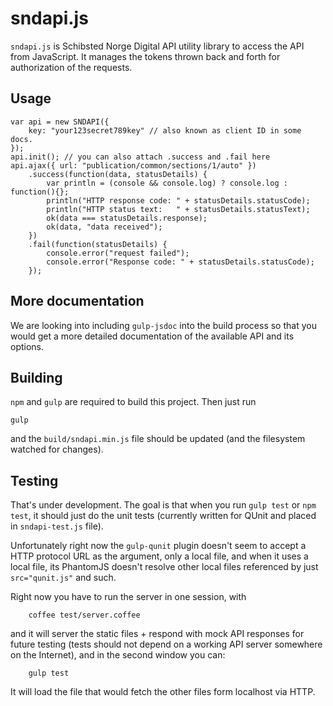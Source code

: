 sndapi.js
=========

`sndapi.js` is Schibsted Norge Digital API utility library to access the API from JavaScript. It manages the tokens thrown back and forth for authorization of the requests.


Usage
-----

	var api = new SNDAPI({
        key: "your123secret789key" // also known as client ID in some docs.
    });
    api.init(); // you can also attach .success and .fail here
	api.ajax({ url: "publication/common/sections/1/auto" })
	    .success(function(data, statusDetails) {
	    	var println = (console && console.log) ? console.log : function(){};
	        println("HTTP response code: " + statusDetails.statusCode);
	        println("HTTP status text:   " + statusDetails.statusText);
	        ok(data === statusDetails.response);
	        ok(data, "data received");
	    })
	    .fail(function(statusDetails) {
	        console.error("request failed");
	        console.error("Response code: " + statusDetails.statusCode);
	    });

More documentation
------------------

We are looking into including `gulp-jsdoc` into the build process so that you would get a more detailed documentation of the available API and its options.


Building
---------

`npm` and `gulp` are required to build this project. Then just run

	gulp

and the `build/sndapi.min.js` file should be updated (and the filesystem watched for changes).


Testing
-------

That's under development. The goal is that when you run `gulp test` or `npm test`, it should just do the unit tests (currently written for QUnit and placed in `sndapi-test.js` file). 

Unfortunately right now the `gulp-qunit` plugin doesn't seem to accept a HTTP protocol URL as the argument, only a local file, and when it uses a local file, its PhantomJS doesn't resolve other local files referenced by just `src="qunit.js"` and such. 

Right now you have to run the server in one session, with 

		coffee test/server.coffee

and it will server the static files + respond with mock API responses for future testing (tests should not depend on a working API server somewhere on the Internet), and in the second window you can:

		gulp test

It will load the file that would fetch the other files form localhost via HTTP.

